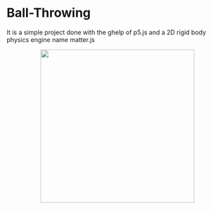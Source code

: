 # Ball-Throwing
It is a simple project done with the ghelp of p5.js and a 2D rigid body physics engine name matter.js 
<p align="center">
  <img src="C:\Users\User\Pictures\Screenshots" width="350">
  
</p>
